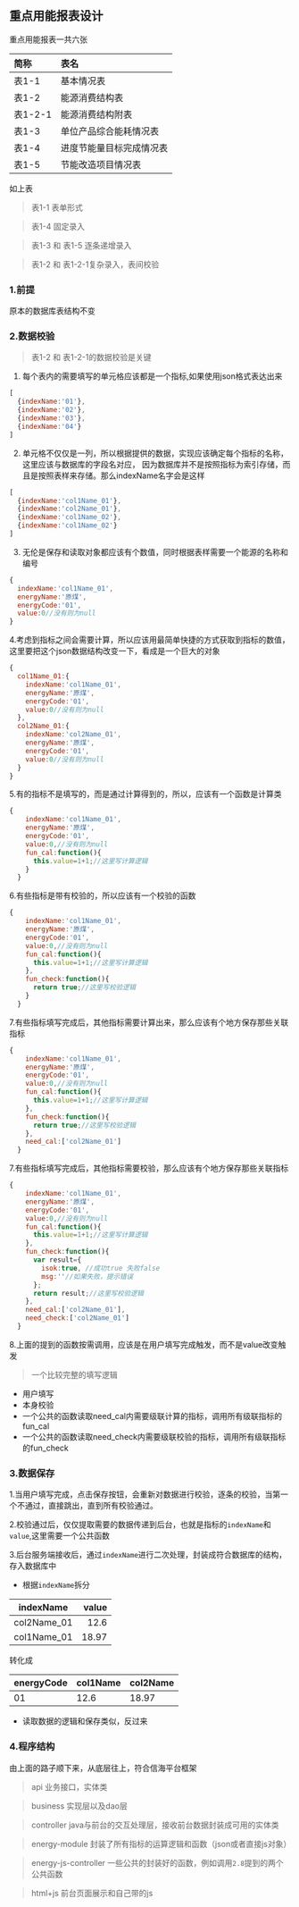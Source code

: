 ##  重点用能报表设计
重点用能报表一共六张

|简称|表名|
|:---|:----|
|表1-1|基本情况表|
|表1-2|能源消费结构表|
|表1-2-1|能源消费结构附表|
|表1-3|单位产品综合能耗情况表|
|表1-4|进度节能量目标完成情况表|
|表1-5|节能改造项目情况表|


如上表

> 表1-1 表单形式

> 表1-4 固定录入

> 表1-3 和 表1-5 逐条递增录入

> 表1-2 和 表1-2-1复杂录入，表间校验

### 1.前提

原本的数据库表结构不变

### 2.数据校验
> 表1-2 和 表1-2-1的数据校验是关键

1. 每个表内的需要填写的单元格应该都是一个指标,如果使用json格式表达出来
```javascript
[
  {indexName:'01'},
  {indexName:'02'},
  {indexName:'03'},
  {indexName:'04'}
]
```
2. 单元格不仅仅是一列，所以根据提供的数据，实现应该确定每个指标的名称，这里应该与数据库的字段名对应，
因为数据库并不是按照指标为索引存储，而且是按照表样来存储。那么indexName名字会是这样
```javascript
[
  {indexName:'col1Name_01'},
  {indexName:'col2Name_01'},
  {indexName:'col1Name_02'},
  {indexName:'col1Name_02'}
]
```
3. 无伦是保存和读取对象都应该有个数值，同时根据表样需要一个能源的名称和编号
```javascript
{
  indexName:'col1Name_01',
  energyName:'原煤',
  energyCode:'01',
  value:0//没有则为null
}
```
4.考虑到指标之间会需要计算，所以应该用最简单快捷的方式获取到指标的数值，这里要把这个json数据结构改变一下，看成是一个巨大的对象
```javascript
{
  col1Name_01:{
    indexName:'col1Name_01',
    energyName:'原煤',
    energyCode:'01',
    value:0//没有则为null
  },
  col2Name_01:{
    indexName:'col2Name_01',
    energyName:'原煤',
    energyCode:'01',
    value:0//没有则为null
  }
}
```
5.有的指标不是填写的，而是通过计算得到的，所以，应该有一个函数是计算类
```javascript
{
    indexName:'col1Name_01',
    energyName:'原煤',
    energyCode:'01',
    value:0,//没有则为null
    fun_cal:function(){
      this.value=1+1;//这里写计算逻辑
    } 
  }
```
6.有些指标是带有校验的，所以应该有一个校验的函数
```javascript
{
    indexName:'col1Name_01',
    energyName:'原煤',
    energyCode:'01',
    value:0,//没有则为null
    fun_cal:function(){
      this.value=1+1;//这里写计算逻辑
    },
    fun_check:function(){
      return true;//这里写校验逻辑
    }
  }
```
7.有些指标填写完成后，其他指标需要计算出来，那么应该有个地方保存那些关联指标
```javascript
{
    indexName:'col1Name_01',
    energyName:'原煤',
    energyCode:'01',
    value:0,//没有则为null
    fun_cal:function(){
      this.value=1+1;//这里写计算逻辑
    },
    fun_check:function(){
      return true;//这里写校验逻辑
    },
    need_cal:['col2Name_01']
  }
```
7.有些指标填写完成后，其他指标需要校验，那么应该有个地方保存那些关联指标
```javascript
{
    indexName:'col1Name_01',
    energyName:'原煤',
    energyCode:'01',
    value:0,//没有则为null
    fun_cal:function(){
      this.value=1+1;//这里写计算逻辑
    },
    fun_check:function(){
      var result={
        isok:true, //成功true 失败false
        msg:''//如果失败，提示错误
      };
      return result;//这里写校验逻辑
    },
    need_cal:['col2Name_01'],
    need_check:['col2Name_01']
  }
```
8.上面的提到的函数按需调用，应该是在用户填写完成触发，而不是value改变触发
 > 一个比较完整的填写逻辑
 * 用户填写
 * 本身校验
 * 一个公共的函数读取need_cal内需要级联计算的指标，调用所有级联指标的fun_cal
 * 一个公共的函数读取need_check内需要级联校验的指标，调用所有级联指标的fun_check

### 3.数据保存

1.当用户填写完成，点击保存按钮，会重新对数据进行校验，逐条的校验，当第一个不通过，直接跳出，直到所有校验通过。

2.校验通过后，仅仅提取需要的数据传递到后台，也就是指标的`indexName`和`value`,这里需要一个公共函数

3.后台服务端接收后，通过`indexName`进行二次处理，封装成符合数据库的结构，存入数据库中
* 根据`indexName`拆分

|indexName|value|
|---|----:|
|col2Name_01|12.6|
|col1Name_01|18.97|

转化成

|energyCode|col1Name|col2Name|
|---|----|---|
|01|12.6|18.97|
* 读取数据的逻辑和保存类似，反过来


### 4.程序结构
由上面的路子顺下来，从底层往上，符合信海平台框架
> api 业务接口，实体类

> business 实现层以及dao层

> controller java与前台的交互处理层，接收前台数据封装成可用的实体类

> energy-module 封装了所有指标的运算逻辑和函数（json或者直接js对象）

> energy-js-controller 一些公共的封装好的函数，例如调用`2.8`提到的两个公共函数

> html+js 前台页面展示和自己带的js